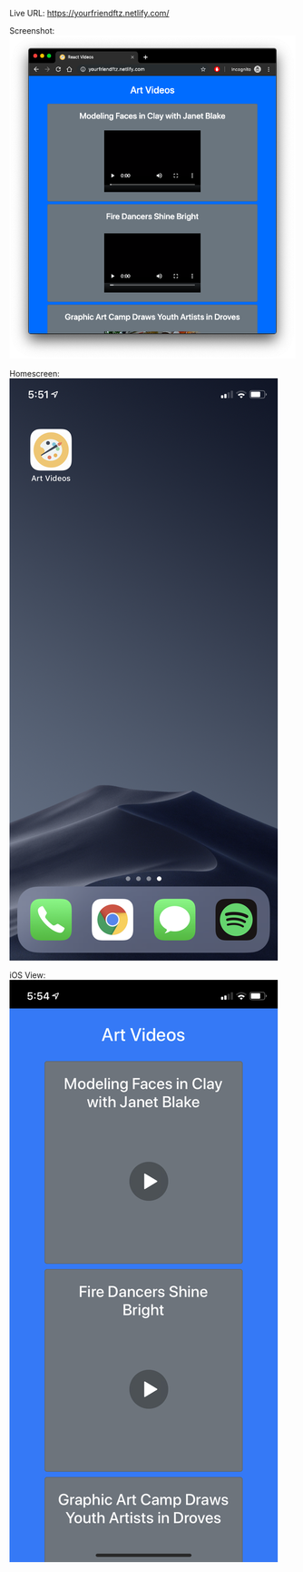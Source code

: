 Live URL: https://yourfriendftz.netlify.com/

Screenshot: 
![alt text](artVideos.png "Screenshot")

Homescreen:
![alt text](iOSScreen.PNG "Screenshot")

iOS View:
![alt text](iOSView.jpeg "Screenshot")
